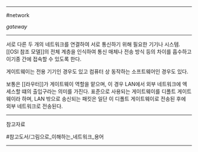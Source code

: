 
---

#network 

*gateway*

---

서로 다른 두 개의 네트워크를 연결하여 서로 통신하기 위해 필요한 기기나 시스템. [[OSI 참조 모델]]의 전체 계층을 인식하여 통신 매체나 전송 방식 등의 차이를 흡수하고 이기종 간에 접속할 수 있도록 한다.

게이트웨이는 전용 기기인 경우도 있고 컴퓨터 상 동작하는 소프트웨어인 경우도 있다.

보통은 [[라우터]]가 게이트웨이 역할을 맡으며, 이 경우 LAN에서 외부 네트워크에 엑세스할 떄의 출입구라는 의미를 가진다. 표준으로 사용되는 게이트웨이를 디폴트 게이트웨이라 하며, LAN 밖으로 송신되는 패킷은 일단 이 디폴트 게이트웨이로 전송된 후에 외부 네트워크로 전송된다.

---

참고자료

#참고도서/그림으로_이해하는_네트워크_용어

---